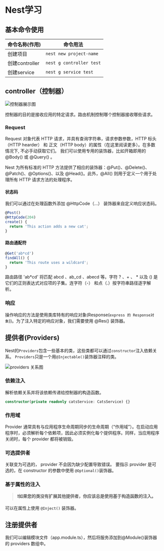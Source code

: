 # Nest学习

## 基本命令使用

| 命令名称(作用) | 命令用法                 |
| -------------- | ------------------------ |
| 创建项目       | `nest new project-name`  |
| 创建controller | `nest g controller test` |
| 创建service | `nest g service test` |

## controller（控制器）

![控制器展示图](https://docs.nestjs.com/assets/Controllers_1.png)

控制器的目的是接收应用的特定请求。路由机制控制哪个控制器接收哪些请求。

### Request

Request 对象代表 HTTP 请求，并具有查询字符串，请求参数参数，HTTP 标头（HTTP hearder） 和 正文（HTTP body）的属性（在这里阅读更多）。在多数情况下, 不必手动获取它们。 我们可以使用专用的装饰器，比如开箱即用的 @Body() 或 @Query() 。

Nest 为所有标准的 HTTP 方法提供了相应的装饰器：@Put()、@Delete()、@Patch()、@Options()、以及 @Head()。此外，@All() 则用于定义一个用于处理所有 HTTP 请求方法的处理程序。

#### 状态码

我们可以通过在处理函数外添加 @HttpCode（...） 装饰器来自定义响应状态码。

```TypeScript
@Post()
@HttpCode(204)
create() {
  return 'This action adds a new cat';
}
```

#### 路由通配符

```TypeScript
@Get('ab*cd')
findAll() {
  return 'This route uses a wildcard';
}

```

路由路径 'ab*cd' 将匹配 abcd 、ab_cd 、abecd 等。字符 ? 、+ 、 * 以及 () 是它们的正则表达式对应项的子集。连字符（-） 和点（.）按字符串路径逐字解析。

### 响应

 操作响应的方法是使用类库特有的响应对象(Response(`express 的 Response对象`))。为了注入特定的响应对象，我们需要使用 @Res() 装饰器。

## 提供者(Providers)

Nest的`Providers`包含一些基本的类，这些类都可以通过`constructor`注入依赖关系。
`Providers`只是一个用`@Injectable()`装饰器注释的类。

![providers 关系图](https://docs.nestjs.com/assets/Components_1.png)

### 依赖注入

解析依赖关系并将该依赖传递给控制器的构造函数。

```TypeScript
constructor(private readonly catsService: CatsService) {}
```

### 作用域

Provider 通常具有与应用程序生命周期同步的生命周期（“作用域”）。在启动应用程序时，必须解析每个依赖项，因此必须实例化每个提供程序。同样，当应用程序关闭时，每个 provider 都将被销毁。

### 可选提供者

关联变为可选的， provider 不会因为缺少配置导致错误。
要指示 provider 是可选的，在 constructor 的参数中使用 `@Optional()`装饰器。

### 基于属性的注入

> **❗如果您的类没有扩展其他提供者，你应该总是使用基于构造函数的注入。**


可以在属性上使用 `@Inject()` 装饰器。

## 注册提供者

我们可以编辑模块文件（app.module.ts），然后将服务添加到@Module()装饰器的 providers 数组中。